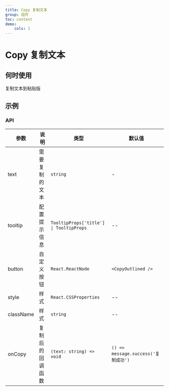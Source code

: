 ```yaml
---
title: Copy 复制文本
group: 组件
toc: content
demo:
    cols: 1
---
```


# Copy 复制文本

## 何时使用

复制文本到粘贴版

## 示例

<code src='./demos/basic.tsx' title="点击按钮，进行复制" description='不同方式给 Tooltip 赋值'></code>
<code src='./demos/custom.tsx' title="自定义按钮" description='不传 Tooltip 的话默认不展示'></code>

### API

| 参数      | 说明             | 类型                                    | 默认值                              |
| --------- | ---------------- | --------------------------------------- | ----------------------------------- |
| text      | 需要复制的文本   | `string`                                | -                                   |
| tooltip   | 配置提示信息     | `TooltipProps['title'] \| TooltipProps` | --                                  |
| button    | 自定义按钮       | `React.ReactNode`                       | `<CopyOutlined />`                  |
| style     | 样式             | `React.CSSProperties`                   | --                                  |
| className | 样式             | `string`                                | --                                  |
| onCopy    | 复制后的回调函数 | `(text: string) => void`                | `() => message.success('复制成功')` |
